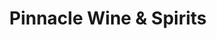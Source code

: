 ---
title: "Pinnacle Wine & Spirits"
url: /new-york/pinnacle-wine-und-spirits/
shop: Spirituosen
---